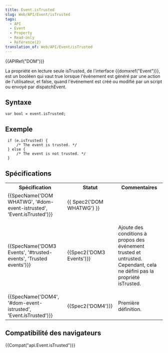 ```yaml
---
title: Event.isTrusted
slug: Web/API/Event/isTrusted
tags:
  - API
  - Event
  - Property
  - Read-only
  - Référence(2)
translation_of: Web/API/Event/isTrusted
---
```

{{APIRef("DOM")}}

La propriété en lecture seule isTrusted, de l'interface {{domxref("Event")}}, est un booléen qui vaut true lorsque l'événement est généré par une action de l'utilisateur, et false, quand l'événement est créé ou modifié par un script ou envoyé par dispatchEvent.

## Syntaxe

    var bool = event.isTrusted;

## Exemple

     if (e.isTrusted) {
         /* The event is trusted. */
     } else {
         /* The event is not trusted. */
     }

## Spécifications

<table class="standard-table">
  <tbody>
    <tr>
      <th scope="col">Spécification</th>
      <th scope="col">Statut</th>
      <th scope="col">Commentaires</th>
    </tr>
    <tr>
      <td>
        {{SpecName('DOM WHATWG', '#dom-event-istrusted', 'Event.isTrusted')}}
      </td>
      <td>{{ Spec2('DOM WHATWG') }}</td>
      <td> </td>
    </tr>
    <tr>
      <td>
        {{SpecName('DOM3 Events', '#trusted-events', 'Trusted events')}}
      </td>
      <td>{{Spec2('DOM3 Events')}}</td>
      <td>
        <p>
          Ajoute des conditions à propos des événement trusted et untrusted.
          Cependant, cela ne défini pas la propriété isTrusted.
        </p>
      </td>
    </tr>
    <tr>
      <td>
        {{SpecName('DOM4', '#dom-event-istrusted', 'Event.isTrusted')}}
      </td>
      <td>{{Spec2('DOM4')}}</td>
      <td>Première définition.</td>
    </tr>
  </tbody>
</table>

## Compatibilité des navigateurs

{{Compat("api.Event.isTrusted")}}
